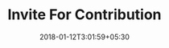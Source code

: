 ---
title: "Invite For Contribution"
date: 2018-01-12T3:01:59+05:30
draft: false
layout: invite-for-contribution

---